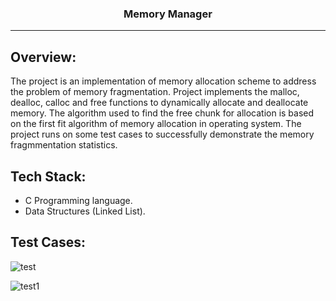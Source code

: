 <h3 align="center">Memory Manager</h3>

---
## Overview:
<p>The project is an implementation of memory allocation scheme to address the problem of memory fragmentation. Project implements the malloc, dealloc, calloc and free functions to dynamically allocate and deallocate memory. The algorithm used to find the free chunk for allocation is based on the first fit algorithm of memory allocation in operating system. The project runs on some test cases to successfully demonstrate the memory fragmmentation statistics.
</p>


## Tech Stack:
- C Programming language.
- Data Structures (Linked List). 

## Test Cases:

![test](https://github.com/Avi8010/Memory-Manager/assets/124759114/8a59361a-6507-4902-8ddd-7a0bbf4957dc)

![test1](https://github.com/Avi8010/Memory-Manager/assets/124759114/ffdd3d55-5fd0-410c-a2ef-13d17842d44e)


